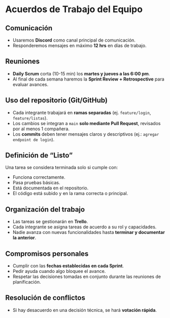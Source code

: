 # Acuerdos de Trabajo del Equipo

## Comunicación
- Usaremos **Discord** como canal principal de comunicación.  
- Responderemos mensajes en máximo **12 hrs** en días de trabajo.  

## Reuniones
- **Daily Scrum** corta (10-15 min) los **martes y jueves a las 6:00 pm**.  
- Al final de cada semana haremos la **Sprint Review + Retrospective** para evaluar avances.  

## Uso del repositorio (Git/GitHub)
- Cada integrante trabajará en **ramas separadas** (ej. `feature/login`, `feature/listas`).  
- Los cambios se integran a `main` **solo mediante Pull Request**, revisados por al menos 1 compañera.  
- Los **commits** deben tener mensajes claros y descriptivos (ej.: `agregar endpoint de login`).  

## Definición de “Listo”
Una tarea se considera terminada solo si cumple con:
- Funciona correctamente.  
- Pasa pruebas básicas.  
- Está documentada en el repositorio.  
- El código está subido y en la rama correcta o principal.  

## Organización del trabajo
- Las tareas se gestionarán en **Trello**.  
- Cada integrante se asigna tareas de acuerdo a su rol y capacidades.  
- Nadie avanza con nuevas funcionalidades hasta **terminar y documentar la anterior**.  

## Compromisos personales
- Cumplir con las **fechas establecidas en cada Sprint**.  
- Pedir ayuda cuando algo bloquee el avance.  
- Respetar las decisiones tomadas en conjunto durante las reuniones de planificación.  

## Resolución de conflictos
- Si hay desacuerdo en una decisión técnica, se hará **votación rápida**.  
